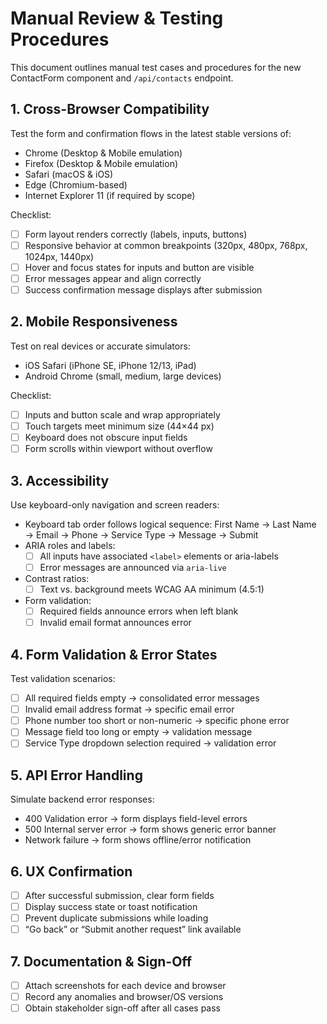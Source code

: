 # Manual Review & Testing Procedures

This document outlines manual test cases and procedures for the new ContactForm component and `/api/contacts` endpoint.

## 1. Cross-Browser Compatibility

Test the form and confirmation flows in the latest stable versions of:
- Chrome (Desktop & Mobile emulation)
- Firefox (Desktop & Mobile emulation)
- Safari (macOS & iOS)
- Edge (Chromium-based)
- Internet Explorer 11 (if required by scope)

Checklist:
- [ ] Form layout renders correctly (labels, inputs, buttons)
- [ ] Responsive behavior at common breakpoints (320px, 480px, 768px, 1024px, 1440px)
- [ ] Hover and focus states for inputs and button are visible
- [ ] Error messages appear and align correctly
- [ ] Success confirmation message displays after submission

## 2. Mobile Responsiveness

Test on real devices or accurate simulators:
- iOS Safari (iPhone SE, iPhone 12/13, iPad)
- Android Chrome (small, medium, large devices)

Checklist:
- [ ] Inputs and button scale and wrap appropriately
- [ ] Touch targets meet minimum size (44×44 px)
- [ ] Keyboard does not obscure input fields
- [ ] Form scrolls within viewport without overflow

## 3. Accessibility

Use keyboard-only navigation and screen readers:
- Keyboard tab order follows logical sequence: First Name → Last Name → Email → Phone → Service Type → Message → Submit
- ARIA roles and labels:
  - [ ] All inputs have associated `<label>` elements or aria-labels
  - [ ] Error messages are announced via `aria-live`
- Contrast ratios:
  - [ ] Text vs. background meets WCAG AA minimum (4.5:1)
- Form validation:
  - [ ] Required fields announce errors when left blank
  - [ ] Invalid email format announces error

## 4. Form Validation & Error States

Test validation scenarios:
- [ ] All required fields empty → consolidated error messages
- [ ] Invalid email address format → specific email error
- [ ] Phone number too short or non-numeric → specific phone error
- [ ] Message field too long or empty → validation message
- [ ] Service Type dropdown selection required → validation error

## 5. API Error Handling

Simulate backend error responses:
- 400 Validation error → form displays field-level errors
- 500 Internal server error → form shows generic error banner
- Network failure → form shows offline/error notification

## 6. UX Confirmation

- [ ] After successful submission, clear form fields
- [ ] Display success state or toast notification
- [ ] Prevent duplicate submissions while loading
- [ ] “Go back” or “Submit another request” link available

## 7. Documentation & Sign-Off

- [ ] Attach screenshots for each device and browser
- [ ] Record any anomalies and browser/OS versions
- [ ] Obtain stakeholder sign-off after all cases pass